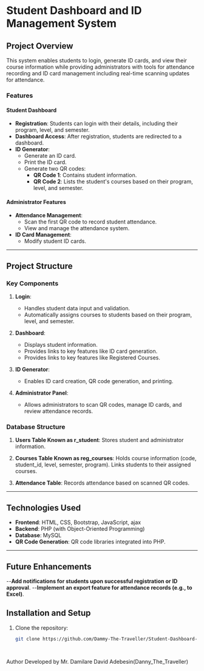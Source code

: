 # Student Dashboard and ID Management System

## Project Overview
This system enables students to login, generate ID cards, and view their course information while providing administrators with tools for attendance recording and ID card management including real-time scanning updates for attendance. 

### Features

#### Student Dashboard
- **Registration**: Students can login with their details, including their program, level, and semester.
- **Dashboard Access**: After registration, students are redirected to a dashboard.
- **ID Generator**:
  - Generate an ID card.
  - Print the ID card.
  - Generate two QR codes:
    - **QR Code 1**: Contains student information.
    - **QR Code 2**: Lists the student's courses based on their program, level, and semester.

#### Administrator Features
- **Attendance Management**:
  - Scan the first QR code to record student attendance.
  - View and manage the attendance system.
- **ID Card Management**:
  - Modify student ID cards.

---

## Project Structure
### Key Components
1. **Login**:
   - Handles student data input and validation.
   - Automatically assigns courses to students based on their program, level, and semester.

2. **Dashboard**:
   - Displays student information.
   - Provides links to key features like ID card generation.
   - Provides links to key features like Registered Courses.

3. **ID Generator**:
   - Enables ID card creation, QR code generation, and printing.

4. **Administrator Panel**:
   - Allows administrators to scan QR codes, manage ID cards, and review attendance records.

### Database Structure
1. **Users Table Known as r_student**:
   Stores student and administrator information.
2. **Courses Table Known as reg_courses**:
   Holds course information (code, student_id, level, semester, program).
    Links students to their assigned courses.

3. **Attendance Table**:
   Records attendance based on scanned QR codes.

---

## Technologies Used
- **Frontend**: HTML, CSS, Bootstrap, JavaScript, ajax
- **Backend**: PHP (with Object-Oriented Programming)
- **Database**: MySQL
- **QR Code Generation**: QR code libraries integrated into PHP.

---

## Future Enhancements
--**Add notifications for students upon successful registration or ID approval**.
--**Implement an export feature for attendance records (e.g., to Excel)**.

## Installation and Setup
1. Clone the repository:
   ```bash
   git clone https://github.com/Dammy-The-Traveller/Student-Dashboard-Main.git

  

Author
Developed by Mr. Damilare David Adebesin(Danny_The_Traveller)